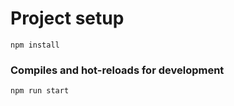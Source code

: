# Project setup
```
npm install
```

### Compiles and hot-reloads for development
```
npm run start

